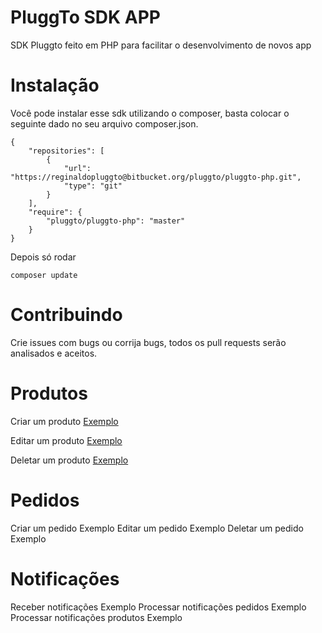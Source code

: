 # PluggTo SDK APP

SDK Pluggto feito em PHP para facilitar o desenvolvimento de novos app

# Instalação

Você pode instalar esse sdk utilizando o composer, basta colocar o seguinte dado no seu arquivo composer.json.

```
{
    "repositories": [
        {
            "url": "https://reginaldopluggto@bitbucket.org/pluggto/pluggto-php.git",
            "type": "git"
        }
    ],
    "require": {
        "pluggto/pluggto-php": "master"
    }
}
```

Depois só rodar 

```composer update```

# Contribuindo

Crie issues com bugs ou corrija bugs, todos os pull requests serão analisados e aceitos.

# Produtos
 
Criar um produto [Exemplo](https://bitbucket.org/pluggto/pluggto-php/src/master/docs/produtos.md?at=master&fileviewer=file-view-default#add)

Editar um produto [Exemplo](https://bitbucket.org/pluggto/pluggto-php/src/master/docs/produtos.md?at=master&fileviewer=file-view-default#edit)

Deletar um produto [Exemplo](https://bitbucket.org/pluggto/pluggto-php/src/master/docs/produtos.md?at=master&fileviewer=file-view-default#delete)

# Pedidos

Criar um pedido Exemplo
Editar um pedido Exemplo
Deletar um pedido Exemplo

# Notificações

Receber notificações Exemplo
Processar notificações pedidos Exemplo
Processar notificações produtos Exemplo